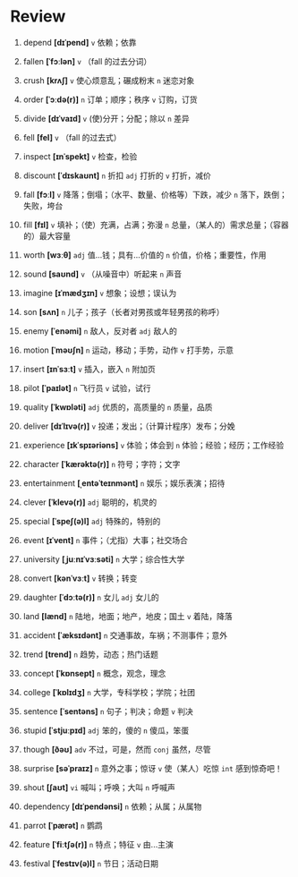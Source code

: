 # Review
1. depend **[dɪˈpend]** `v` 依赖；依靠

2. fallen **[ˈfɔːlən]** `v` （fall 的过去分词）

3. crush **[krʌʃ]** `v` 使心烦意乱；碾成粉末 `n` 迷恋对象

4. order **[ˈɔːdə(r)]** `n` 订单；顺序；秩序 `v` 订购，订货

5. divide **[dɪˈvaɪd]** `v` (使)分开；分配；除以 `n` 差异

6. fell **[fel]** `v` （fall 的过去式）

7. inspect **[ɪnˈspekt]** `v` 检查，检验

8. discount **[ˈdɪskaʊnt]** `n` 折扣 `adj` 打折的 `v` 打折，减价

9. fall **[fɔːl]** `v` 降落；倒塌；（水平、数量、价格等）下跌，减少 `n` 落下，跌倒；失败，垮台

10. fill **[fɪl]** `v` 填补；（使）充满，占满；弥漫 `n` 总量，（某人的）需求总量；（容器的）最大容量

11. worth **[wɜːθ]** `adj` 值...钱；具有...价值的 `n` 价值，价格；重要性，作用

12. sound **[saʊnd]** `v` （从噪音中）听起来 `n` 声音

13. imagine **[ɪˈmædʒɪn]** `v` 想象；设想；误认为

14. son **[sʌn]** `n` 儿子；孩子（长者对男孩或年轻男孩的称呼）

15. enemy **[ˈenəmi]** `n` 敌人，反对者 `adj` 敌人的

16. motion **[ˈməʊʃn]** `n` 运动，移动；手势，动作 `v` 打手势，示意

17. insert **[ɪnˈsɜːt]** `v` 插入，嵌入 `n` 附加页

18. pilot **[ˈpaɪlət]** `n` 飞行员 `v` 试验，试行

19. quality **[ˈkwɒləti]** `adj` 优质的，高质量的 `n` 质量，品质

20. deliver **[dɪˈlɪvə(r)]** `v` 投递；发出；（计算计程序）发布；分娩

21. experience **[ɪkˈspɪəriəns]** `v` 体验；体会到 `n` 体验；经验；经历；工作经验

22. character **[ˈkærəktə(r)]** `n` 符号；字符；文字

23. entertainment **[ˌentəˈteɪnmənt]** `n` 娱乐；娱乐表演；招待

24. clever **[ˈklevə(r)]** `adj` 聪明的，机灵的

25. special **[ˈspeʃ(ə)l]** `adj` 特殊的，特别的

26. event **[ɪˈvent]** `n` 事件；（尤指）大事；社交场合

27. university **[ˌjuːnɪˈvɜːsəti]** `n` 大学；综合性大学

28. convert **[kənˈvɜːt]** `v` 转换；转变

29. daughter **[ˈdɔːtə(r)]** `n` 女儿 `adj` 女儿的

30. land **[lænd]** `n` 陆地，地面；地产，地皮；国土 `v` 着陆，降落

31. accident **[ˈæksɪdənt]** `n` 交通事故，车祸；不测事件；意外

32. trend **[trend]** `n` 趋势，动态；热门话题

33. concept **[ˈkɒnsept]** `n` 概念，观念，理念

34. college **[ˈkɒlɪdʒ]** `n` 大学，专科学校；学院；社团

35. sentence **[ˈsentəns]** `n` 句子；判决；命题 `v` 判决

36. stupid **[ˈstjuːpɪd]** `adj` 笨的，傻的 `n` 傻瓜，笨蛋

37. though **[ðəʊ]** `adv` 不过，可是，然而 `conj` 虽然，尽管

38. surprise **[səˈpraɪz]** `n` 意外之事；惊讶 `v` 使（某人）吃惊 `int` 感到惊奇吧！

39. shout **[ʃaʊt]** `vi` 喊叫；呼唤；大叫 `n` 呼喊声

40. dependency **[dɪˈpendənsi]** `n` 依赖；从属；从属物

41. parrot **[ˈpærət]** `n` 鹦鹉

42. feature **[ˈfiːtʃə(r)]** `n` 特点；特征 `v` 由...主演

43. festival **[ˈfestɪv(ə)l]** `n` 节日；活动日期

